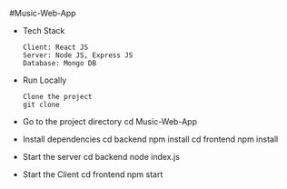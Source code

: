 #Music-Web-App

- Tech Stack

      Client: React JS
      Server: Node JS, Express JS
      Database: Mongo DB

- Run Locally

      Clone the project
      git clone 

- Go to the project directory
      cd Music-Web-App

- Install dependencies
      cd backend
      npm install
      cd frontend
      npm install

- Start the server
      cd backend
      node index.js
  
- Start the Client
      cd frontend
      npm start
